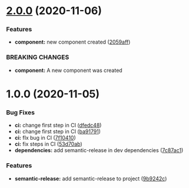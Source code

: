 # [2.0.0](https://github.com/dijalmasilva/poc-semantic-release/compare/v1.0.0...v2.0.0) (2020-11-06)


### Features

* **component:** new component created ([2059aff](https://github.com/dijalmasilva/poc-semantic-release/commit/2059aff38f31ab9526b68b9835f4d66e0f5d8d99))


### BREAKING CHANGES

* **component:** A new component was created

# 1.0.0 (2020-11-05)


### Bug Fixes

* **ci:** change first step in CI ([dfedc48](https://github.com/dijalmasilva/poc-semantic-release/commit/dfedc488b193d67f2dce656207607f9053b00713))
* **ci:** change first step in CI ([ba91791](https://github.com/dijalmasilva/poc-semantic-release/commit/ba91791f65041885aebe774c79974b9c5cbff535))
* **ci:** fIx bug in CI ([7f10410](https://github.com/dijalmasilva/poc-semantic-release/commit/7f1041057ae37455ac618b271f2939cd7424cabb))
* **ci:** fix steps in CI ([53d70ab](https://github.com/dijalmasilva/poc-semantic-release/commit/53d70ab69e27bd34bc7d49d28cb4617046017d9c))
* **dependencies:** add semantic-release in dev dependencies ([7c87ac1](https://github.com/dijalmasilva/poc-semantic-release/commit/7c87ac1de5ae3cbaed716fd5fbb2bfcd4927cced))


### Features

* **semantic-release:** add semantic-release to project ([9b9242c](https://github.com/dijalmasilva/poc-semantic-release/commit/9b9242c80a2b4211fbdcabab05bcc288b691908b))
